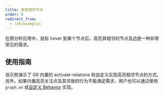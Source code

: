 ```yaml
---
title: 高亮相邻节点
order: 0
redirect_from:
  - /zh/examples
---
```


在图分析应用中，鼠标 hover 到某个节点后，高亮其相邻的节点及边是一种非常常见的需求。

## 使用指南

该示例演示了 G6 内置的 activate-relations 和自定义实现高亮相邻节点的方式。另外，如果内置高亮关注点及其邻居的行为不能满足需求，用户也可以通过使用 `graph.on` 或[自定义 Behavior](zh/docs/manual/advanced/custom-behavior) 实现。